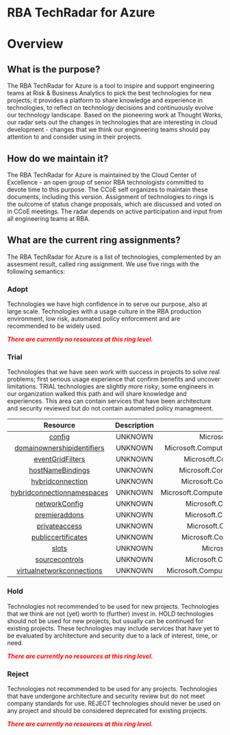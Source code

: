 
RBA TechRadar for Azure
=======================

# Overview

## What is the purpose?


The RBA TechRadar for Azure is a tool to inspire and support engineering teams at Risk & Business Analytics to pick the best technologies for new projects; it provides a platform to share knowledge and experience in technologies, to reflect on technology decisions and continuously evolve our technology landscape.  Based on the pioneering work at Thought Works, our radar sets out the changes in technologies that are interesting in cloud development - changes that we think our engineering teams should pay attention to and consider using in their projects.
## How do we maintain it?


The RBA TechRadar for Azure is maintained by the Cloud Center of Excellence - an open group of senior RBA technologists committed to devote time to this purpose.  The CCoE self organizes to maintain these documents, including this version.  Assignment of technologies to rings is the outcome of status change proposals, which are discussed and voted on in CCoE meetings.  The radar depends on active participation and input from all engineering teams at RBA.
## What are the current ring assignments?


The RBA TechRadar for Azure is a list of technologies, complemented by an assesment result, called ring assignment.  We use five rings with the following semantics:
### Adopt


Technologies we have high confidence in to serve our purpose, also at large scale.  Technologies with a usage culture in the RBA production environment, low risk, automated policy enforcement and are recommended to be widely used.  
  
***<font color="red"> There are currently no resources at this ring level. </font>***
### Trial


Technologies that we have seen work with success in projects to solve real problems;  first serious usage experience that confirm benefits and uncover limitations.  TRIAL technologies are slightly more risky; some engineers in our organization walked this path and will share knowledge and experiences.  This area can contain services that have been architecture and security reviewed but do not contain automated policy managmeent.  

|Resource|Description|Path|Status|
| :---: | :---: | :---: | :---: |
|[config](https://github.com/openrba/python-azure-techradar/blob/master/Microsoft.Compute/sites/config)|UNKNOWN|Microsoft.Compute/sites/config|TRIAL|
|[domainownershipidentifiers](https://github.com/openrba/python-azure-techradar/blob/master/Microsoft.Compute/sites/domainownershipidentifiers)|UNKNOWN|Microsoft.Compute/sites/domainownershipidentifiers|TRIAL|
|[eventGridFilters](https://github.com/openrba/python-azure-techradar/blob/master/Microsoft.Compute/sites/eventGridFilters)|UNKNOWN|Microsoft.Compute/sites/eventGridFilters|TRIAL|
|[hostNameBindings](https://github.com/openrba/python-azure-techradar/blob/master/Microsoft.Compute/sites/hostNameBindings)|UNKNOWN|Microsoft.Compute/sites/hostNameBindings|TRIAL|
|[hybridconnection](https://github.com/openrba/python-azure-techradar/blob/master/Microsoft.Compute/sites/hybridconnection)|UNKNOWN|Microsoft.Compute/sites/hybridconnection|TRIAL|
|[hybridconnectionnamespaces](https://github.com/openrba/python-azure-techradar/blob/master/Microsoft.Compute/sites/hybridconnectionnamespaces)|UNKNOWN|Microsoft.Compute/sites/hybridconnectionnamespaces|TRIAL|
|[networkConfig](https://github.com/openrba/python-azure-techradar/blob/master/Microsoft.Compute/sites/networkConfig)|UNKNOWN|Microsoft.Compute/sites/networkConfig|TRIAL|
|[premieraddons](https://github.com/openrba/python-azure-techradar/blob/master/Microsoft.Compute/sites/premieraddons)|UNKNOWN|Microsoft.Compute/sites/premieraddons|TRIAL|
|[privateaccess](https://github.com/openrba/python-azure-techradar/blob/master/Microsoft.Compute/sites/privateaccess)|UNKNOWN|Microsoft.Compute/sites/privateaccess|TRIAL|
|[publiccertificates](https://github.com/openrba/python-azure-techradar/blob/master/Microsoft.Compute/sites/publiccertificates)|UNKNOWN|Microsoft.Compute/sites/publiccertificates|TRIAL|
|[slots](https://github.com/openrba/python-azure-techradar/blob/master/Microsoft.Compute/sites/slots)|UNKNOWN|Microsoft.Compute/sites/slots|TRIAL|
|[sourcecontrols](https://github.com/openrba/python-azure-techradar/blob/master/Microsoft.Compute/sites/sourcecontrols)|UNKNOWN|Microsoft.Compute/sites/sourcecontrols|TRIAL|
|[virtualnetworkconnections](https://github.com/openrba/python-azure-techradar/blob/master/Microsoft.Compute/sites/virtualnetworkconnections)|UNKNOWN|Microsoft.Compute/sites/virtualnetworkconnections|TRIAL|

### Hold


Technologies not recommended to be used for new projects. Technologies that we think are not (yet) worth to (further) invest in.  HOLD technologies should not be used for new projects, but usually can be continued for existing projects.  These technologies may include services that have yet to be evaluated by architecture and security due to a lack of interest, time, or need.  
  
***<font color="red"> There are currently no resources at this ring level. </font>***
### Reject


Technologies not recommended to be used for any projects. Technologies that have undergone architecture and security review but do not meet company standards for use.  REJECT technologies should never be used on any project and should be considered deprecated for existing projects.  
  
***<font color="red"> There are currently no resources at this ring level. </font>***